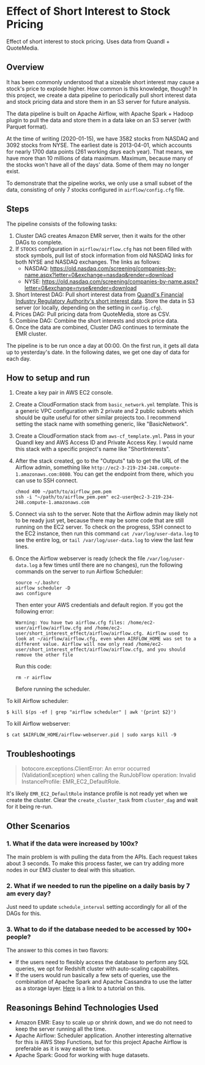 # Effect of Short Interest to Stock Pricing

Effect of short interest to stock pricing. Uses data from Quandl + QuoteMedia.

## Overview

It has been commonly understood that a sizeable short interest may cause a stock's price to explode higher. How common is this knowledge, though? In this project, we create a data pipeline to periodically pull short interest data and stock pricing data and store them in an S3 server for future analysis.

The data pipeline is built on Apache Airflow, with Apache Spark + Hadoop plugin to pull the data and store them in a data lake on an S3 server (with Parquet format).

At the time of writing (2020-01-15), we have 3582 stocks from NASDAQ and 3092 stocks from NYSE. The earliest date is 2013-04-01, which accounts for nearly 1700 data points (261 working days each year). That means, we have more than 10 millions of data maximum. Maximum, because many of the stocks won't have all of the days' data. Some of them may no longer exist.

To demonstrate that the pipeline works, we only use a small subset of the data, consisting of only 7 stocks configured in `airflow/config.cfg` file.

## Steps

The pipeline consists of the following tasks:

1. Cluster DAG creates Amazon EMR server, then it waits for the other DAGs to complete.
2. If `STOCKS` configuration in `airflow/airflow.cfg` has not been filled with stock symbols, pull list of stock information from 
   old NASDAQ links for both NYSE and NASDAQ exchanges. The links as follows:
    - NASDAQ: https://old.nasdaq.com/screening/companies-by-name.aspx?letter=0&exchange=nasdaq&render=download
    - NYSE: https://old.nasdaq.com/screening/companies-by-name.aspx?letter=0&exchange=nyse&render=download
3. Short Interest DAG: Pull short interest data from [Quandl's Financial Industry Regulatory Authority's short interest data](https://www.quandl.com/data/FINRA-Financial-Industry-Regulatory-Authority). Store the data in S3 server (or locally, depending on the setting in `config.cfg`).
4. Prices DAG: Pull pricing data from QuoteMedia, store as CSV.
5. Combine DAG: Combine the short interests and stock price data.
6. Once the data are combined, Cluster DAG continues to terminate the EMR cluster.

The pipeline is to be run once a day at 00:00. On the first run, it gets all data up to yesterday's date. In the following dates, we get one day of data for each day.


## How to setup and run

1. Create a key pair in AWS EC2 console.
2. Create a CloudFormation stack from `basic_network.yml` template. This is a generic VPC configuration with 2 private and 2 public subnets which should be quite useful for other similar projects too. I recommend setting the stack name with something generic, like "BasicNetwork".
3. Create a CloudFormation stack from `aws-cf_template.yml`. Pass in your Quandl key and AWS Access ID and Private Access Key. I would name this stack with a specific project's name like "ShortInterests".
4. After the stack created, go to the "Outputs" tab to get the URL of the Airflow admin, something like `http://ec2-3-219-234-248.compute-1.amazonaws.com:8080`. You can get the endpoint from there, which you can use to SSH connect.
    ```
    chmod 400 ~/path/to/airflow_pem.pem
    ssh -i "~/path/to/airflow_pem.pem" ec2-user@ec2-3-219-234-248.compute-1.amazonaws.com
    ```

5. Connect via ssh to the server. Note that the Airflow admin may likely not to be ready just yet, because there may be some code that are still running on the EC2 server. To check on the progress, SSH connect to the EC2 instance, then run this command `cat /var/log/user-data.log` to see the entire log, or `tail /var/log/user-data.log` to view the last few lines.
6. Once the Airflow webserver is ready (check the file `/var/log/user-data.log` a few times until there are no changes), run the following commands on the server to run Airflow Scheduler:

    ```
    source ~/.bashrc
    airflow scheduler -D
    aws configure
    ```

    Then enter your AWS credentials and default region. If you got the following error:

    ```
    Warning: You have two airflow.cfg files: /home/ec2-user/airflow/airflow.cfg and /home/ec2-user/short_interest_effect/airflow/airflow.cfg. Airflow used to look at ~/airflow/airflow.cfg, even when AIRFLOW_HOME was set to a different value. Airflow will now only read /home/ec2-user/short_interest_effect/airflow/airflow.cfg, and you should remove the other file
    ```

    Run this code:
    ```
    rm -r airflow 
    ```

    Before running the scheduler.


To kill Airflow scheduler:

```
$ kill $(ps -ef | grep "airflow scheduler" | awk '{print $2}')
```

To kill Airflow webserver:

```
$ cat $AIRFLOW_HOME/airflow-webserver.pid | sudo xargs kill -9
```

## Troubleshootings


> botocore.exceptions.ClientError: An error occurred (ValidationException) when calling the RunJobFlow operation: Invalid InstanceProfile: EMR_EC2_DefaultRole.

It's likely `EMR_EC2_DefaultRole` instance profile is not ready yet when we create the cluster. Clear the `create_cluster_task` from `cluster_dag` and wait for it being re-run.

## Other Scenarios

### 1. What if the data were increased by 100x?
The main problem is with pulling the data from the APIs. Each request takes about 3 seconds. To make this process faster, we can try adding more nodes in our EM3 cluster to deal with this situation.

### 2. What if we needed to run the pipeline on a daily basis by 7 am every day?
Just need to update `schedule_interval` setting accordingly for all of the DAGs for this.

### 3. What to do if the database needed to be accessed by 100+ people?
The answer to this comes in two flavors:
- If the users need to flexibly access the database to perform any SQL queries, we opt for Redshift cluster with auto-scaling capabilites.
- If the users would run basically a few sets of queries, use the combination of Apache Spark and Apache Cassandra to use the latter as a storage layer. [Here](https://opencredo.com/blogs/data-analytics-using-cassandra-and-spark/) is a link to a tutorial on this.


## Reasonings Behind Technologies Used

- Amazon EMR: Easy to scale up or shrink down, and we do not need to keep the server running all the time.
- Apache Airflow: Scheduler application. Another interesting alternative for this is AWS Step Functions, but for
  this project Apache Airflow is preferable as it is way easier to setup.
- Apache Spark: Good for working with huge datasets.
